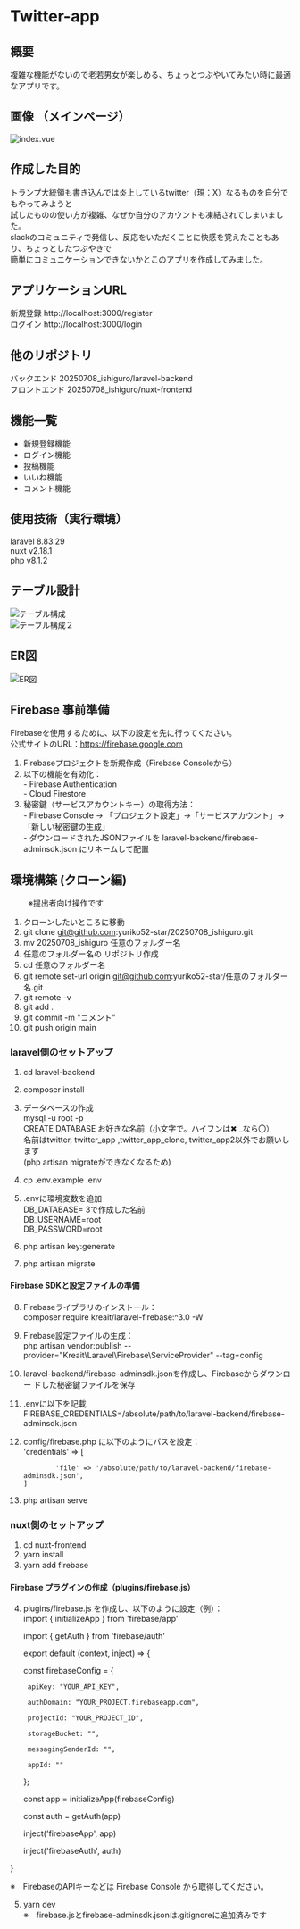 # Twitter-app  
## 概要  
複雑な機能がないので老若男女が楽しめる、ちょっとつぶやいてみたい時に最適なアプリです。   
## 画像  （メインページ）  
![index.vue](./images/index.vue.png)
  
## 作成した目的  
トランプ大統領も書き込んでは炎上しているtwitter（現：X）なるものを自分でもやってみようと  
試したものの使い方が複雑、なぜか自分のアカウントも凍結されてしまいました。  
slackのコミュニティで発信し、反応をいただくことに快感を覚えたこともあり、ちょっとしたつぶやきで  
簡単にコミュニケーションできないかとこのアプリを作成してみました。
## アプリケーションURL  
 新規登録  http://localhost:3000/register  
 ログイン  http://localhost:3000/login  


## 他のリポジトリ  
  バックエンド 20250708_ishiguro/laravel-backend  
  フロントエンド 20250708_ishiguro/nuxt-frontend  
## 機能一覧  
- 新規登録機能  
- ログイン機能  
- 投稿機能  
- いいね機能  
- コメント機能  

## 使用技術（実行環境）  
  laravel 8.83.29  
  nuxt v2.18.1  
  php  v8.1.2  
    
## テーブル設計  
![テーブル構成](./images/table1.png)  
![テーブル構成２](./images/table2.png)  

  
## ER図  
![ER図](./images/erd3.png) 

## Firebase 事前準備  
  Firebaseを使用するために、以下の設定を先に行ってください。  
  公式サイトのURL：https://firebase.google.com  
   1. Firebaseプロジェクトを新規作成（Firebase Consoleから）  
   2. 以下の機能を有効化：  
    - Firebase Authentication  
    - Cloud Firestore  
   3. 秘密鍵（サービスアカウントキー）の取得方法：  
    - Firebase Console → 「プロジェクト設定」→「サービスアカウント」→「新しい秘密鍵の生成」  
    - ダウンロードされたJSONファイルを laravel-backend/firebase-adminsdk.json にリネームして配置  


## 環境構築  (クローン編)  
　　
※提出者向け操作です  

1. クローンしたいところに移動  
2. git clone git@github.com:yuriko52-star/20250708_ishiguro.git  
3. mv 20250708_ishiguro 任意のフォルダー名  
4. 任意のフォルダー名の リポジトリ作成  
5. cd  任意のフォルダー名  
6. git remote set-url origin git@github.com:yuriko52-star/任意のフォルダー名.git  
7. git remote -v  
8. git add .  
9. git commit -m "コメント"  
10. git push origin main  


### laravel側のセットアップ  
1. cd laravel-backend  
2. composer install  
3. データベースの作成  
    mysql -u root -p  
    CREATE DATABASE  お好きな名前（小文字で。ハイフンは✖ _なら〇）  
    名前はtwitter, twitter_app ,twitter_app_clone, twitter_app2以外でお願いします  
  (php artisan migrateができなくなるため)     
     
4. cp .env.example .env  
5. .envに環境変数を追加  
    DB_DATABASE= 3で作成した名前  
    DB_USERNAME=root  
    DB_PASSWORD=root  
6. php artisan key:generate  
7. php artisan migrate  
#### Firebase SDKと設定ファイルの準備  
8. Firebaseライブラリのインストール：  
    composer require kreait/laravel-firebase:^3.0 -W  
9. Firebase設定ファイルの生成：  
    php artisan vendor:publish --provider="Kreait\Laravel\Firebase\ServiceProvider" --tag=config
10. laravel-backend/firebase-adminsdk.jsonを作成し、Firebaseからダウンロー ドした秘密鍵ファイルを保存   
11. .envに以下を記載  
    FIREBASE_CREDENTIALS=/absolute/path/to/laravel-backend/firebase-adminsdk.json  
12. config/firebase.php に以下のようにパスを設定：  
    'credentials' => [
                
                'file' => '/absolute/path/to/laravel-backend/firebase-adminsdk.json',  
        ]    
13. php artisan serve  

### nuxt側のセットアップ  
1. cd nuxt-frontend  
2. yarn install  
3. yarn add firebase　　
####  Firebase プラグインの作成（plugins/firebase.js） 
4. plugins/firebase.js を作成し、以下のように設定（例）：  
    import { initializeApp } from 'firebase/app'  

    import { getAuth } from 'firebase/auth'

    export default (context, inject) => {  

      const firebaseConfig = {  

        apiKey: "YOUR_API_KEY",  

        authDomain: "YOUR_PROJECT.firebaseapp.com",  

        projectId: "YOUR_PROJECT_ID",  

        storageBucket: "",  

        messagingSenderId: "",  

        appId: ""  

      };  

    const app = initializeApp(firebaseConfig)  

    const auth = getAuth(app)

    inject('firebaseApp', app)  

    inject('firebaseAuth', auth)  

  }  

 ※　FirebaseのAPIキーなどは Firebase Console から取得してください。  

5. yarn dev  
※　firebase.jsとfirebase-adminsdk.jsonは.gitignoreに追加済みです  

    
  
  
  
  
 
  
   






